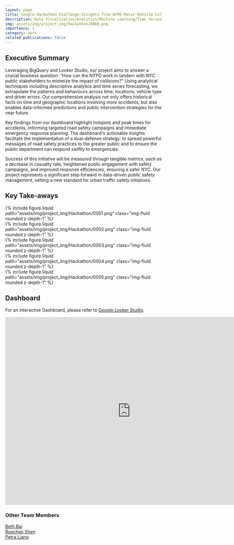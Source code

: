 ```yaml
---
layout: page
title: Google Hackathon Challenge:Insights from NYPD Motor Vehicle Collisions
description: Data Visualization/Analytics/Machine Learning/Time Series Analysis
img: assets/img/project_img/Hackathon/0000.png
importance: 1
category: work
related_publications: false
---
```


<div class="container-fluid mt-3 md-3">

<h2>Executive Summary</h2>

<p>Leveraging BigQuery and Looker Studio, our project aims to answer a crucial business question: “How can the NYPD work in tandem with NYC public stakeholders to minimize the impact of collisions?” Using analytical techniques including descriptive analytics and time series forecasting, we extrapolate the patterns and behaviours across time, locations, vehicle type and driver errors. Our comprehensive analysis not only offers historical facts on time and geographic locations involving more accidents, but also enables data-informed predictions and public intervention strategies for the near future.</p>

<p>Key findings from our dashboard highlight hotspots and peak times for accidents, informing targeted road safety campaigns and immediate emergency response planning. The dashboard's actionable insights facilitate the implementation of a dual-defense strategy: to spread powerful messages of road safety practices to the greater public and to ensure the public department can respond swiftly to emergencies.</p>

<p>Success of this initiative will be measured through tangible metrics, such as a decrease in casualty rate, heightened public engagement with safety campaigns, and improved response efficiencies, ensuring a safer NYC. Our project represents a significant step forward in data-driven public safety management, setting a new standard for urban traffic safety initiatives.</p>

</div>

<div class="container-fluid mt-3 md-3">

<h2>Key Take-aways</h2>

<div class="row">
    <div class="col-sm mt-3 mt-md-0">
        {% include figure.liquid path="assets/img/project_img/Hackathon/0001.png" class="img-fluid rounded z-depth-1" %}
    </div>
</div>

<div class="row">
    <div class="col-sm mt-3 mt-md-0">
        {% include figure.liquid path="assets/img/project_img/Hackathon/0002.png" class="img-fluid rounded z-depth-1" %}
    </div>
</div>

<div class="row">
    <div class="col-sm mt-3 mt-md-0">
        {% include figure.liquid path="assets/img/project_img/Hackathon/0003.png" class="img-fluid rounded z-depth-1" %}
    </div>
</div>

<div class="row">
    <div class="col-sm mt-3 mt-md-0">
        {% include figure.liquid path="assets/img/project_img/Hackathon/0004.png" class="img-fluid rounded z-depth-1" %}
    </div>
</div>

<div class="row">
    <div class="col-sm mt-3 mt-md-0">
        {% include figure.liquid path="assets/img/project_img/Hackathon/0005.png" class="img-fluid rounded z-depth-1" %}
    </div>
</div>


</div>

<div class="container-fluid mt-3 md-3">
<h2>Dashboard</h2>
</div>

<p>For an interactive Dashboard, please refer to <a href="https://lookerstudio.google.com/reporting/cfba91e9-89ae-487d-b955-9ef53013fd43/page/p_viqvel4red">Google Looker Studio</a>.</p>

<iframe width="800" height="600" src="https://lookerstudio.google.com/embed/reporting/e0625605-c992-4ddf-ad21-70a7490017f5/page/p_viqvel4red" frameborder="5" style="border:0" allowfullscreen sandbox="allow-storage-access-by-user-activation allow-scripts allow-same-origin allow-popups allow-popups-to-escape-sandbox"></iframe>

<div class="container-fluid mt-3 md-3">

<h3>Other Team Members</h3>
    <div class="row">
        <div class="col-sm">
        <a href = "https://www.linkedin.com/in/tsz-huen-bai-beth/">Beth Bai</a></div>
        <div class="col-sm">
        <a href = "https://www.linkedin.com/in/ruochenshen/">Ruochen Shen</a></div>
        <div class="col-sm">
        <a href = "https://www.linkedin.com/in/yizhouliang/">Petra Liang</a></div>
    </div>
</div>
